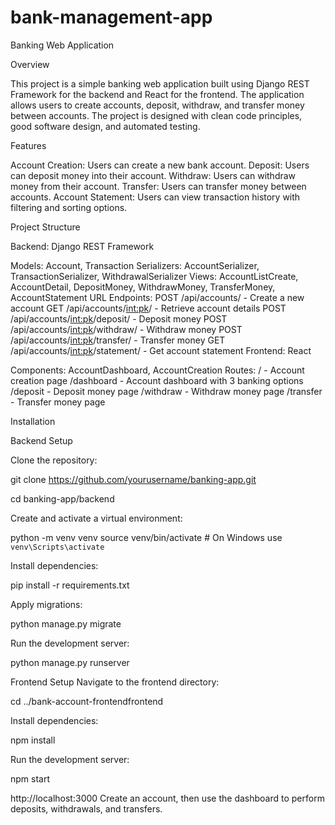 # bank-management-app

Banking Web Application



Overview

This project is a simple banking web application built using Django REST Framework for the backend and React for the frontend. The application allows users to create accounts, deposit, withdraw, and transfer money between accounts. The project is designed with clean code principles, good software design, and automated testing.

Features

Account Creation: Users can create a new bank account.
Deposit: Users can deposit money into their account.
Withdraw: Users can withdraw money from their account.
Transfer: Users can transfer money between accounts.
Account Statement: Users can view transaction history with filtering and sorting options.


Project Structure

Backend: Django REST Framework

Models: Account, Transaction
Serializers: AccountSerializer, TransactionSerializer, WithdrawalSerializer
Views: AccountListCreate, AccountDetail, DepositMoney, WithdrawMoney, TransferMoney, AccountStatement
URL Endpoints:
POST /api/accounts/ - Create a new account
GET /api/accounts/<int:pk>/ - Retrieve account details
POST /api/accounts/<int:pk>/deposit/ - Deposit money
POST /api/accounts/<int:pk>/withdraw/ - Withdraw money
POST /api/accounts/<int:pk>/transfer/ - Transfer money
GET /api/accounts/<int:pk>/statement/ - Get account statement
Frontend: React

Components: AccountDashboard, AccountCreation
Routes:
/ - Account creation page
/dashboard - Account dashboard with 3 banking options
/deposit - Deposit money page
/withdraw - Withdraw money page
/transfer - Transfer money page


Installation


Backend Setup


Clone the repository:


git clone https://github.com/yourusername/banking-app.git

cd banking-app/backend

Create and activate a virtual environment:


python -m venv venv
source venv/bin/activate  # On Windows use `venv\Scripts\activate`

Install dependencies:

pip install -r requirements.txt

Apply migrations:

python manage.py migrate

Run the development server:



python manage.py runserver

Frontend Setup
Navigate to the frontend directory:


cd ../bank-account-frontendfrontend

Install dependencies:

npm install

Run the development server:

npm start

http://localhost:3000
Create an account, then use the dashboard to perform deposits, withdrawals, and transfers.



